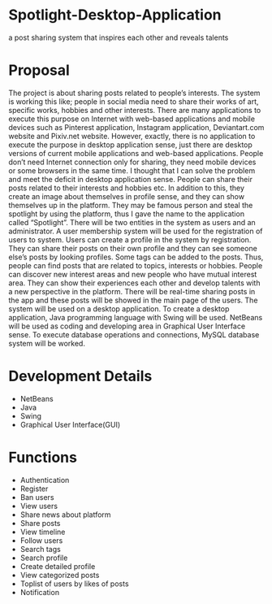 # Spotlight-Desktop-Application
a post sharing system that inspires each other and reveals talents
# Proposal
The project is about sharing posts related to people’s interests. The system is working this like; people in social media need to share their works of art, specific works, hobbies and other interests. There are many applications to execute this purpose on Internet with web-based applications and mobile devices such as Pinterest application, Instagram application, Deviantart.com website and Pixiv.net website. However, exactly, there is no application to execute the purpose in desktop application sense, just there are desktop versions of current mobile applications and web-based applications. People don’t need Internet connection only for sharing, they need mobile devices or some browsers in the same time. I thought that I can solve the problem and meet the deficit in desktop application sense. People can share their posts related to their interests and hobbies etc. In addition to this, they create an image about themselves in profile sense, and they can show themselves up in the platform. They may be famous person and steal the spotlight by using the platform, thus I gave the name to the application called “Spotlight”. There will be two entities in the system as users and an administrator. A user membership system will be used for the registration of users to system. Users can create a profile in the system by registration. They can share their posts on their own profile and they can see someone else’s posts by looking profiles. Some tags can be added to the posts. Thus, people can find posts that are related to topics, interests or hobbies. People can discover new interest areas and new people who have mutual interest area. They can show their experiences each other and develop talents with a new perspective in the platform. There will be real-time sharing posts in the app and these posts will be showed in the main page of the users. The system will be used on a desktop application. To create a desktop application, Java programming language with Swing will be used. NetBeans will be used as coding and developing area in Graphical User Interface sense. To execute database operations and connections, MySQL database system will be worked.
# Development Details
- NetBeans
- Java
- Swing
- Graphical User Interface(GUI)
# Functions
- Authentication
- Register
- Ban users
- View users
- Share news about platform
- Share posts
- View timeline
- Follow users
- Search tags
- Search profile
- Create detailed profile
- View categorized posts
- Toplist of users by likes of posts
- Notification
